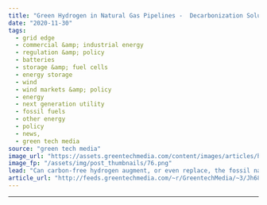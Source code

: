```yaml
---
title: "Green Hydrogen in Natural Gas Pipelines -  Decarbonization Solution or Pipe Dream?"
date: "2020-11-30"
tags: 
  - grid edge
  - commercial &amp; industrial energy
  - regulation &amp; policy
  - batteries
  - storage &amp; fuel cells
  - energy storage
  - wind
  - wind markets &amp; policy
  - energy
  - next generation utility
  - fossil fuels
  - other energy
  - policy
  - news,
  - green tech media
source: "green tech media"
image_url: "https://assets.greentechmedia.com/content/images/articles/hydrogen_pipeline_refinery_xl.jpg"
image_fp: "/assets/img/post_thumbnails/76.png"
lead: "Can carbon-free hydrogen augment, or even replace, the fossil natural gas running through pipelines to fuel furnaces, boilers, stoves and other building applications today? Or will the effort get bogged down in challenges related to pipeline safety a ..."
article_url: "http://feeds.greentechmedia.com/~r/GreentechMedia/~3/Jh68j2kYRas/green-hydrogen-in-natural-gas-pipelines-decarbonization-solution-or-pipe-dream"
---
```


---
